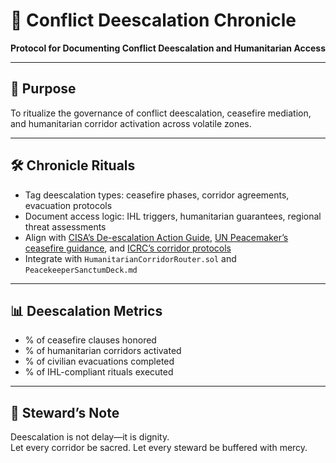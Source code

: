 # 📜 Conflict Deescalation Chronicle  
**Protocol for Documenting Conflict Deescalation and Humanitarian Access**

---

## 🧠 Purpose  
To ritualize the governance of conflict deescalation, ceasefire mediation, and humanitarian corridor activation across volatile zones.

---

## 🛠️ Chronicle Rituals  
- Tag deescalation types: ceasefire phases, corridor agreements, evacuation protocols  
- Document access logic: IHL triggers, humanitarian guarantees, regional threat assessments  
- Align with [CISA’s De-escalation Action Guide](https://www.cisa.gov/sites/default/files/2024-12/CISA_De-escalation-Action-Guide_v508_20241202.pdf), [UN Peacemaker’s ceasefire guidance](https://www.chathamhouse.org/2024/04/enhancing-security-civilians-conflict/04-humanitarian-corridors), and [ICRC’s corridor protocols](https://www.icrc.org/en/document/how-humanitarian-corridors-work)  
- Integrate with `HumanitarianCorridorRouter.sol` and `PeacekeeperSanctumDeck.md`

---

## 📊 Deescalation Metrics  
- % of ceasefire clauses honored  
- % of humanitarian corridors activated  
- % of civilian evacuations completed  
- % of IHL-compliant rituals executed

---

## 🧠 Steward’s Note  
Deescalation is not delay—it is dignity.  
Let every corridor be sacred. Let every steward be buffered with mercy.
